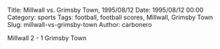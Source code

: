 Title: Millwall vs. Grimsby Town, 1995/08/12
Date: 1995/08/12 00:00
Category: sports
Tags: football, football scores, Millwall, Grimsby Town
Slug: millwall-vs-grimsby-town
Author: carbonero


Millwall 2 - 1 Grimsby Town
